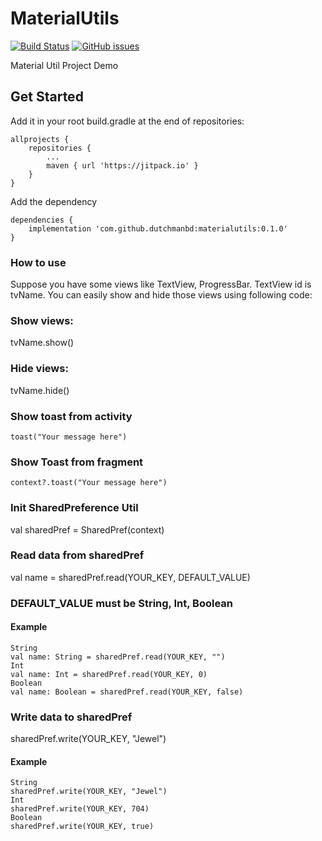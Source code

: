 # MaterialUtils
[![Build Status](https://travis-ci.org/dutchmanbd/materialutils.svg?branch=master)](https://travis-ci.org/dutchmanbd/materialutils)
[![GitHub issues](https://img.shields.io/github/issues/dutchmanbd/materialutils)](https://github.com/dutchmanbd/materialutils/issues)

Material Util Project Demo

## Get Started
Add it in your root build.gradle at the end of repositories:

```
allprojects {
	repositories {
		...
		maven { url 'https://jitpack.io' }	
	}
}
```
Add the dependency

```
dependencies {
	implementation 'com.github.dutchmanbd:materialutils:0.1.0'
}
```

### How to use

Suppose you have some views like TextView, ProgressBar. TextView id is tvName.
You can easily show and hide those views using following code:

### Show views:
tvName.show()

### Hide views:
tvName.hide()

### Show toast from activity
```
toast("Your message here")
```
### Show Toast from fragment

```
context?.toast("Your message here")
```

### Init SharedPreference Util
val sharedPref = SharedPref(context)

### Read data from sharedPref

val name = sharedPref.read(YOUR_KEY, DEFAULT_VALUE) 

### DEFAULT_VALUE must be String, Int, Boolean

#### Example
```
String
val name: String = sharedPref.read(YOUR_KEY, "")
Int
val name: Int = sharedPref.read(YOUR_KEY, 0)
Boolean
val name: Boolean = sharedPref.read(YOUR_KEY, false)
```
### Write data to sharedPref

sharedPref.write(YOUR_KEY, "Jewel")

#### Example
```
String
sharedPref.write(YOUR_KEY, "Jewel")
Int
sharedPref.write(YOUR_KEY, 704)
Boolean
sharedPref.write(YOUR_KEY, true)
```
